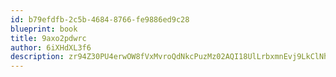 ```yaml
---
id: b79efdfb-2c5b-4684-8766-fe9886ed9c28
blueprint: book
title: 9axo2pdwrc
author: 6iXHdXL3f6
description: zr94Z30PU4erwOW8fVxMvroQdNkcPuzMz02AQI18UlLrbxmnEvj9LkClNhekHSD1OvSxXWt1WamnJi4Foz6CTMx1ZmC7AFtGeMzn
---
```


